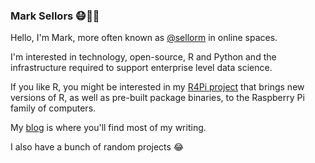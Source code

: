 ### Mark Sellors 😷🐠🥑

Hello, I'm Mark, more often known as [@sellorm](https://twitter.com/sellorm) in online spaces.

I'm interested in technology, open-source, R and Python and the infrastructure required to support enterprise level data science.

If you like R, you might be interested in my [R4Pi project](https://r4pi.org) that brings new versions of R, as well as pre-built package binaries, to the Raspberry Pi family of computers.

My [blog](https://blog.sellorm.com) is where you'll find most of my writing.

I also have a bunch of random projects 😂


<!--
**sellorm/sellorm** is a ✨ _special_ ✨ repository because its `README.md` (this file) appears on your GitHub profile.

Here are some ideas to get you started:

- 🔭 I’m currently working on ...
- 🌱 I’m currently learning ...
- 👯 I’m looking to collaborate on ...
- 🤔 I’m looking for help with ...
- 💬 Ask me about ...
- 📫 How to reach me: ...
- 😄 Pronouns: ...
- ⚡ Fun fact: ...
-->
